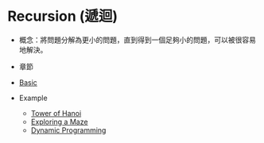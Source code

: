 # Recursion (遞迴)

* 概念：將問題分解為更小的問題，直到得到一個足夠小的問題，可以被很容易地解決。

* 章節
 * [Basic](DSA/ProblemSolvingWithAlgorithmsAndDataStructures/MD/Recursion/recursion_basic.md)
 * Example
   * [Tower of Hanoi](DSA/ProblemSolvingWithAlgorithmsAndDataStructures/MD/Recursion/recursion_tower_of_hanoi.md)
   * [Exploring a Maze](DSA/ProblemSolvingWithAlgorithmsAndDataStructures/MD/Recursion/recursion_exploring_a_maze.md)
   * [Dynamic Programming](DSA/ProblemSolvingWithAlgorithmsAndDataStructures/MD/Recursion/recursion_dynamic_programming.md)
